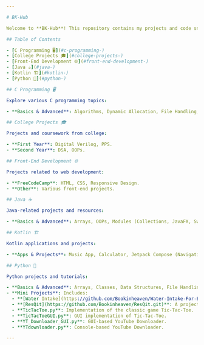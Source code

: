 ```yaml
---

# BK-Hub

Welcome to **BK-Hub**! This repository contains my projects and code snippets across various programming languages and technologies. Navigate the sections below to explore different categories.

## Table of Contents

- [C Programming 🖥️](#c-programming-)
- [College Projects 🎓](#college-projects-)
- [Front-End Development 🌐](#front-end-development-)
- [Java ☕](#java-)
- [Kotlin 🏗️](#kotlin-)
- [Python 🐍](#python-)

## C Programming 🖥️

Explore various C programming topics:

- **Basics & Advanced**: Algorithms, Dynamic Allocation, File Handling, Functions, Pointers, Searching, Sorting, Structures.

## College Projects 🎓

Projects and coursework from college:

- **First Year**: Digital Verilog, PPS.
- **Second Year**: DSA, OOPs.

## Front-End Development 🌐

Projects related to web development:

- **FreeCodeCamp**: HTML, CSS, Responsive Design.
- **Other**: Various front-end projects.

## Java ☕

Java-related projects and resources:

- **Basics & Advanced**: Arrays, OOPs, Modules (Collections, JavaFX, Swing).

## Kotlin 🏗️

Kotlin applications and projects:

- **Apps & Projects**: Music App, Calculator, Jetpack Compose (Navigation, Unit Converter).

## Python 🐍

Python projects and tutorials:

- **Basics & Advanced**: Arrays, Classes, Data Structures, File Handling, Intern Projects, Lambda, Mini Projects, Modules (Tkinter, NumPy, etc.).
- **Mini Projects**: Includes:
  - **[Water Intake](https://github.com/Bookinheaven/Water-Intake-For-Efficient-Hydration.git)**: A project with over 3,000 lines of code using various modules (Python).
  - **[ResQit](https://github.com/Bookinheaven/ResQit.git)**: A project with over 7,000 lines of code using various modules (Java).
  - **TicTacToe.py**: Implementation of the classic game Tic-Tac-Toe.
  - **TicTacToeGUI.py**: GUI implementation of Tic-Tac-Toe.
  - **YT_Downloader_GUI.py**: GUI-based YouTube Downloader.
  - **YTdownloader.py**: Console-based YouTube Downloader.

---
```


